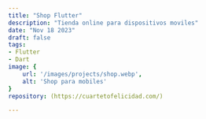 ```yaml
---
title: "Shop Flutter"
description: "Tienda online para dispositivos moviles"
date: "Nov 18 2023"
draft: false
tags:
- Flutter
- Dart
image: {
    url: '/images/projects/shop.webp',
    alt: 'Shop para mobiles'
}
repository: (https://cuartetofelicidad.com/)

---
```



